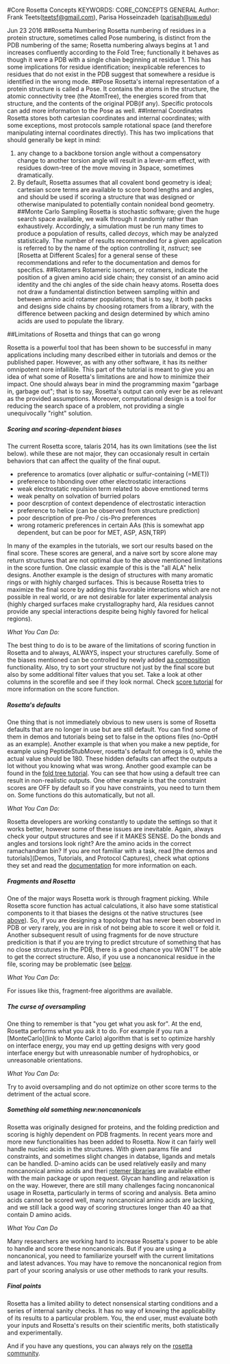 #Core Rosetta Concepts
KEYWORDS: CORE_CONCEPTS GENERAL
Author: Frank Teets(teetsf@gmail.com), Parisa Hosseinzadeh (parisah@uw.edu)

Jun 23 2016
##Rosetta Numbering
Rosetta numbering of residues in a protein structure, sometimes called Pose numbering,  is distinct from the PDB numbering of the same; Rosetta numbering always begins at 1 and increases confluently according to the Fold Tree; functionally it behaves as though it were a PDB with a single chain beginning at residue 1. This has some implications for residue identification; inexplicable references to residues that do not exist in the PDB suggest that somewhere a residue is identified in the wrong mode.
##Pose 
Rosetta's internal representation of a protein structure is called a Pose. It contains the atoms in the structure, the atomic connectivity tree (the AtomTree), the energies scored from that structure, and the contents of the original PDB(if any). Specific protocols can add more information to the Pose as well.
##Internal Coordinates
Rosetta stores both cartesian coordinates and internal coordinates; with some exceptions, most protocols sample rotational space (and therefore manipulating internal coordinates directly). This has two implications that should generally be kept in mind:
1. any change to a backbone torsion angle without a compensatory change to another torsion angle will result in a lever-arm effect, with residues down-tree of the move moving in 3space, sometimes dramatically.
2. By default, Rosetta assumes that all covalent bond geometry is ideal; cartesian score terms are available to score bond lengths and angles, and should be used if scoring a structure that was designed or otherwise manipulated to potentially contain nonideal bond geometry.
##Monte Carlo Sampling
Rosetta is stochastic software; given the huge search space available, we walk through it randomly rather than exhaustively. Accordingly, a simulation must be run many times to produce a population of results, called *decoys*, which may be analyzed statistically. The number of results recommended for a given application is referred to by the name of the option controlling it, *nstruct*; see [Rosetta at Different Scales] for a general sense of these recommendations and refer to the documentation and demos for specifics.
##Rotamers
Rotameric isomers, or rotamers, indicate the position of a given amino acid side chain; they consist of an amino acid identity and the chi angles of the side chain heavy atoms. Rosetta does not draw a fundamental distinction between sampling within and between amino acid rotamer populations; that is to say, it both packs and designs side chains by choosing rotamers from a library, with the difference between packing and design determined by which amino acids are used to populate the library.

##Limitations of Rosetta and things that can go wrong

Rosetta is a powerful tool that has been shown to be successful in many applications including many described either in tutorials and demos or the published paper. However, as with any other software, it has its neither omnipotent nore infallible. This part of the tutorial is meant to give you an idea of what some of Rosetta's limitations are and how to minimize their impact. One should always bear in mind the programming maxim "garbage in, garbage out"; that is to say, Rosetta's output can only ever be as relevant as the provided assumptions. Moreover, computational design is a tool for reducing the search space of a problem, not providing a single unequivocally "right" solution.  

##### Scoring and scoring-dependent biases

The current Rosetta score, talaris 2014, has its own limitations (see the list below). while these are not major, they can occasionaly result in certain behaviors that can affect the quality of the final ouput. 

- preference to aromatics (over aliphatic or sulfur-containing (=MET))
- preference to hbonding over other electrostatic interactions
- weak electrostatic repulsion term related to above emntioned terms 
- weak penalty on solvation of burried polars 
- poor descrption of context dependence of electrostatic interaction
- preference to helice (can be observed from structure prediction)
- poor description of pre-Pro / cis-Pro preferences
- wrong rotameric preferences in certain AAs (this is somewhat app dependent, but can be poor for MET, ASP, ASN,TRP)

In many of the examples in the tutorials, we sort our results based on the final score. These scores are general, and a naive sort by score alone may return structures that are not optimal due to the above mentioned limitations in the score funtion. One classic example of this is the "all ALA" helix designs. Another example is the design of structures with many aromatic rings or with highly charged surfaces. This is because Rosetta tries to maximize the final score by adding this favorable interactions which are not possible in real world, or are not desirable for later experimental analysis (highly charged surfaces make crystallography hard, Ala residues cannot provide any special interactions despite being highly favored for helical regions).

*What You Can Do:*

The best thing to do is to be aware of the limitations of scoring function in Rosetta and to always, ALWAYS, inspect your structures carefully. Some of the biases mentioned can be controlled by newly added [aa composition](https://www.rosettacommons.org/docs/latest/rosetta_basics/scoring/AACompositionEnergy) functionality. Also, try to sort your structure not just by the final score but also by some additional filter values that you set. Take a look at other columns in the scorefile and see if they look normal. Check [score tutorial](scoring) for more information on the score function.

##### Rosetta's defaults

One thing that is not immediately obvious to new users is some of Rosetta defaults that are no longer in use but are still default. You can find some of them in demos and tutorials being set to false in the options files (no-OptH as an example). Another example is that when you make a new peptide, for example using PeptideStubMover, rosetta's default fot omega is 0, while the actual value should be 180. These hidden defaults can affect the outputs a lot without you knowing what was wrong. Another good example can be found in the [fold tree tutorial](fold_tree.md). You can see that how using a default tree can result in non-realistic outputs. One other example is that the constraint scores are OFF by default so if you have constraints, you need to turn them on. Some functions do this automatically, but not all. 

*What You Can Do:*

Rosetta developers are working constantly to update the settings so that it works better, however some of these issues are inevitable. Again, always check your output structures and see if it MAKES SENSE. Do the bonds and angles and torsions look right? Are the amino acids in the correct ramachandran bin? If you are not familiar with a task, read [the demos and tutorials](Demos, Tutorials, and Protocol Captures), check what options they set and read the [documentation](https://www.rosettacommons.org/docs/latest/Home) for more information on each. 

##### Fragments and Rosetta

One of the major ways Rosetta work is through fragment picking. While Rosetta score function has actual calculations, it also have some statistical components to it that biases the designs ot the native structures (see [above]()). So, if you are designing a topology that has never been observed in PDB or very rarely, you are in risk of not being able to score it well or fold it. Another subsequent result of using fragments for de nove structure predicition is that if you are trying to predict strcuture of something that has no close strcutures in the PDB, there is a good chance you WONT'T be able to get the correct structure.
Also, if you use a noncanonical residue in the file, scoring may be problematic (see [below](#Soemthing_old_something_new:noncanonicals).

*What You Can Do:*

For issues like this, fragment-free algorithms are available.

##### The curse of oversampling

One thing to remember is that "you get what you ask for". At the end, Rosetta performs what you ask it to do. For example if you run a [MonteCarlo](link to Monte Carlo) algorithm that is set to optimize harshly on interface energy, you may end up getting designs with very good interface energy but with unreasonable number of hydrophobics, or unreasonable orientations. 

*What You Can Do:*

Try to avoid oversampling and do not optimize on other score terms to the detriment of the actual score.

##### Something old something new:noncanonicals

Rosetta was originally designed for proteins, and the folding prediction and scoring is highly dependent on PDB fragments. In recent years more and more new functionalities has been added to Rosetta. Now it can fairly well handle nucleic acids in the structures. With given params file and constraints, and sometimes slight changes in databse, ligands and metals can be handled. D-amino acids can be used relatively easily and many noncanonical amino acids and theri [rotemer libraries](Optimizing_Sidechains_The_Packer) are available either with the main package or upon request. Glycan handling and relaxation is on the way. However, there are still many challenges facing noncanonical usage in Rosetta, particularly in terms of scoring and analysis. Beta amino acids cannot be scored well, many noncanonical amino acids are lacking, and we still lack a good way of scoring structures longer than 40 aa that contain D amino acids.

*What You Can Do*

Many researchers are working hard to increase Rosetta's power to be able to handle and score these noncanonicals. But if you are using a noncanonical, you need to familiarize yourself with the current limitations and latest advances. You may have to remove the noncanonical region from part of your scoring analysis or use other methods to rank your results.

##### Final points

Rosetta has a limited ability to detect nonsensical starting conditions and a series of internal sanity checks. It has no way of knowing the applicability of its results to a particular problem. You, the end user, must evaluate both your inputs and Rosetta's results on their scientific merits, both statistically and experimentally. 

And if you have any questions, you can always rely on the [rosetta community](https://www.rosettacommons.org/support).
